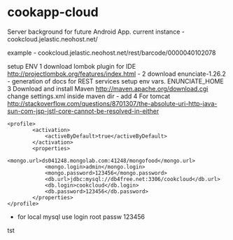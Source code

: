 cookapp-cloud
=============

Server background for future Android App.
current instance - 
cookcloud.jelastic.neohost.net/

example  - cookcloud.jelastic.neohost.net/rest/barcode/0000040102078

setup ENV
1 download lombok plugin for IDE http://projectlombok.org/features/index.html - 
2 download enunciate-1.26.2 - generation of docs for REST services
setup env vars. ENUNCIATE_HOME
3 Download and install Maven http://maven.apache.org/download.cgi
change settings.xml inside maven dir -
add 
4 For tomcat http://stackoverflow.com/questions/8701307/the-absolute-uri-http-java-sun-com-jsp-jstl-core-cannot-be-resolved-in-either



    <profile>
            <activation>
                <activeByDefault>true</activeByDefault>
            </activation>
            <properties>
                <mongo.url>ds041248.mongolab.com:41248/mongofood</mongo.url>
                <mongo.login>admin</mongo.login>
                <mongo.password>123456</mongo.password>
              	<db.url>jdbc:mysql://db4free.net:3306/cookcloud</db.url>
                <db.login>cookcloud</db.login>
                <db.password>123456</db.password>
            </properties>
    </profile>

*    for local mysql use login root passw 123456

tst

